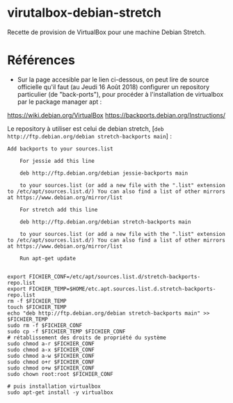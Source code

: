 # virutalbox-debian-stretch
Recette de provision de VirtualBox pour une machine Debian Stretch.


# Références 

* Sur la page accesible par le lien ci-dessous, on peut lire de source officielle qu'il faut (au Jeudi 16 Août 2018) configurer un repository particulier (de "back-ports"), pour procéder à l'installation de virtualbox par le package manager apt  :

https://wiki.debian.org/VirtualBox
https://backports.debian.org/Instructions/

Le repository à utiliser est celui de debian stretch, [`deb http://ftp.debian.org/debian stretch-backports main`] : 

```
Add backports to your sources.list

    For jessie add this line

    deb http://ftp.debian.org/debian jessie-backports main

    to your sources.list (or add a new file with the ".list" extension to /etc/apt/sources.list.d/) You can also find a list of other mirrors at https://www.debian.org/mirror/list

    For stretch add this line

    deb http://ftp.debian.org/debian stretch-backports main

    to your sources.list (or add a new file with the ".list" extension to /etc/apt/sources.list.d/) You can also find a list of other mirrors at https://www.debian.org/mirror/list

    Run apt-get update
```


```

export FICHIER_CONF=/etc/apt/sources.list.d/stretch-backports-repo.list
export FICHIER_TEMP=$HOME/etc.apt.sources.list.d.stretch-backports-repo.list
rm -f $FICHIER_TEMP
touch $FICHIER_TEMP
echo "deb http://ftp.debian.org/debian stretch-backports main" >> $FICHIER_TEMP
sudo rm -f $FICHIER_CONF
sudo cp -f $FICHIER_TEMP $FICHIER_CONF
# rétablissement des droits de propriété du système
sudo chmod a-r $FICHIER_CONF
sudo chmod a-x $FICHIER_CONF
sudo chmod a-w $FICHIER_CONF
sudo chmod o+r $FICHIER_CONF
sudo chmod o+w $FICHIER_CONF
sudo chown root:root $FICHIER_CONF

# puis installation virtualbox
sudo apt-get install -y virtualbox

```
